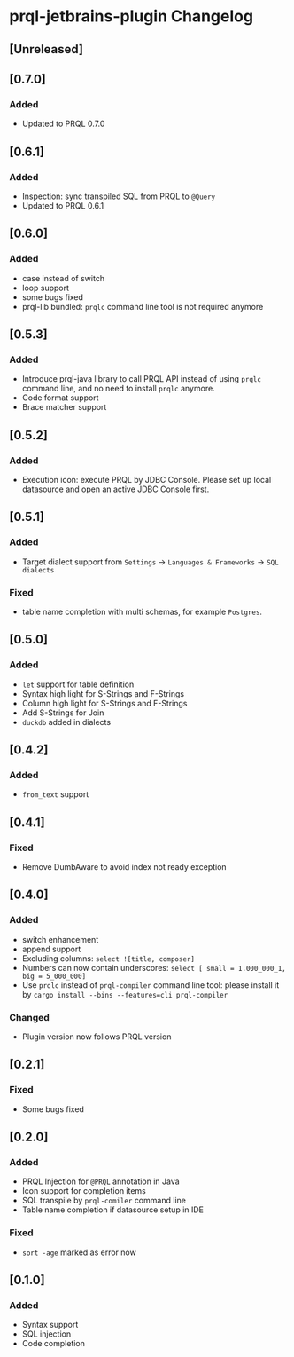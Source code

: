 <!-- Keep a Changelog guide -> https://keepachangelog.com -->

# prql-jetbrains-plugin Changelog

## [Unreleased]

## [0.7.0]

### Added

- Updated to PRQL 0.7.0

## [0.6.1]

### Added

- Inspection: sync transpiled SQL from PRQL to `@Query`
- Updated to PRQL 0.6.1

## [0.6.0]

### Added

- case instead of switch
- loop support
- some bugs fixed
- prql-lib bundled: `prqlc` command line tool is not required anymore

## [0.5.3]

### Added

- Introduce prql-java library to call PRQL API instead of using `prqlc` command line, and no need to install `prqlc` anymore.
- Code format support
- Brace matcher support

## [0.5.2]

### Added

- Execution icon: execute PRQL by JDBC Console. Please set up local datasource and open an active JDBC Console first.

## [0.5.1]

### Added

- Target dialect support from `Settings` -> `Languages & Frameworks` -> `SQL dialects`

### Fixed

- table name completion with multi schemas, for example `Postgres`.

## [0.5.0]

### Added

- `let` support for table definition
- Syntax high light for S-Strings and F-Strings
- Column high light for S-Strings and F-Strings
- Add S-Strings for Join
- `duckdb` added in dialects

## [0.4.2]

### Added

- `from_text` support

## [0.4.1]

### Fixed

- Remove DumbAware to avoid index not ready exception

## [0.4.0]

### Added

- switch enhancement
- append support
- Excluding columns: `select ![title, composer]`
- Numbers can now contain underscores: `select [ small = 1.000_000_1, big = 5_000_000]`
- Use `prqlc` instead of `prql-compiler` command line tool: please install it by `cargo install --bins --features=cli prql-compiler`

### Changed

- Plugin version now follows PRQL version

## [0.2.1]

### Fixed

- Some bugs fixed

## [0.2.0]

### Added

- PRQL Injection for `@PRQL` annotation in Java
- Icon support for completion items
- SQL transpile by `prql-comiler` command line
- Table name completion if datasource setup in IDE

### Fixed

- `sort -age` marked as error now

## [0.1.0]

### Added

- Syntax support
- SQL injection
- Code completion
